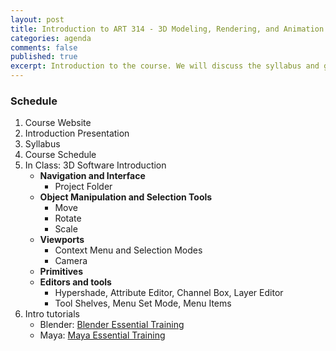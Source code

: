 ```yaml
---
layout: post
title: Introduction to ART 314 - 3D Modeling, Rendering, and Animation
categories: agenda
comments: false
published: true
excerpt: Introduction to the course. We will discuss the syllabus and give a demo of 3D software.
---
```


### Schedule

1. Course Website
2. Introduction Presentation
3. Syllabus
4. Course Schedule
5. In Class: 3D Software Introduction
   - **Navigation and Interface**
     - Project Folder
   - **Object Manipulation and Selection Tools**
     - Move
     - Rotate
     - Scale
   - **Viewports**
     - Context Menu and Selection Modes
     - Camera
   - **Primitives**
   - **Editors and tools**
     - Hypershade, Attribute Editor, Channel Box, Layer Editor
     - Tool Shelves, Menu Set Mode, Menu Items
6. Intro tutorials
   - Blender: [Blender Essential Training](https://www.lynda.com/Blender-tutorials/Blender-Essential-Training/87088-2.html?org=psu.edu)
   - Maya: [Maya Essential Training](https://www.lynda.com/Maya-tutorials/Maya-2018-Essential-Training/604210-2.html?org=psu.edu)

